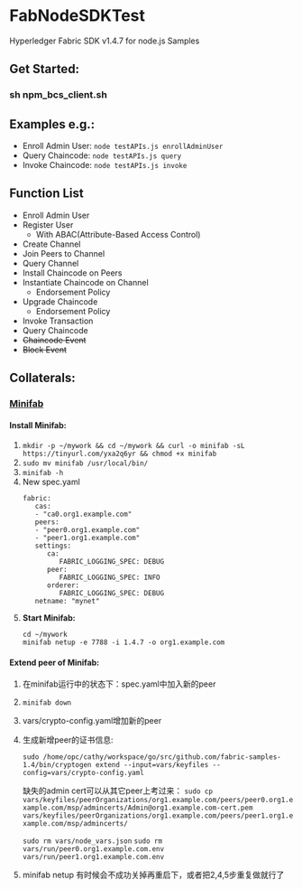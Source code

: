 # FabNodeSDKTest
Hyperledger Fabric SDK v1.4.7 for node.js Samples

## Get Started:
### sh npm_bcs_client.sh

## Examples e.g.:
   - Enroll Admin User: ```node testAPIs.js enrollAdminUser```
   - Query Chaincode: ```node testAPIs.js query```
   - Invoke Chaincode: ```node testAPIs.js invoke```


## Function List
  - Enroll Admin User
  - Register User
     - With ABAC(Attribute-Based Access Control)
  - Create Channel
  - Join Peers to Channel
  - Query Channel
  - Install Chaincode on Peers
  - Instantiate Chaincode on Channel
     - Endorsement Policy
  -	Upgrade Chaincode
     - Endorsement Policy
  -	Invoke Transaction 
  -	Query Chaincode
  - ~~Chaincode Event~~
  - ~~Block Event~~


## Collaterals: 
### [**Minifab**](https://github.com/hyperledger-labs/minifabric)
#### Install Minifab:
   1. ```mkdir -p ~/mywork && cd ~/mywork && curl -o minifab -sL https://tinyurl.com/yxa2q6yr && chmod +x minifab```
   2. ```sudo mv minifab /usr/local/bin/```
   3. ```minifab -h```
   4. New spec.yaml
      ```
      fabric:
         cas:
         - "ca0.org1.example.com"
         peers: 
         - "peer0.org1.example.com"
         - "peer1.org1.example.com"
         settings:
            ca:
               FABRIC_LOGGING_SPEC: DEBUG
            peer:
               FABRIC_LOGGING_SPEC: INFO
            orderer:
               FABRIC_LOGGING_SPEC: DEBUG
         netname: "mynet"
      ```
   5. **Start Minifab:**
      ```
      cd ~/mywork
      minifab netup -e 7788 -i 1.4.7 -o org1.example.com
      ```

#### Extend peer of Minifab:
   1. 在minifab运行中的状态下：spec.yaml中加入新的peer
   2. ```minifab down```
   3. vars/crypto-config.yaml增加新的peer
   4. 生成新增peer的证书信息: 
      
      ```sudo /home/opc/cathy/workspace/go/src/github.com/fabric-samples-1.4/bin/cryptogen extend --input=vars/keyfiles --config=vars/crypto-config.yaml```
     
      缺失的admin cert可以从其它peer上考过来：
      ```sudo cp vars/keyfiles/peerOrganizations/org1.example.com/peers/peer0.org1.example.com/msp/admincerts/Admin@org1.example.com-cert.pem vars/keyfiles/peerOrganizations/org1.example.com/peers/peer1.org1.example.com/msp/admincerts/```

      ```sudo rm vars/node_vars.json```
      ```sudo rm vars/run/peer0.org1.example.com.env vars/run/peer1.org1.example.com.env```

   5. minifab netup
   有时候会不成功关掉再重启下，或者把2,4,5步重复做就行了
